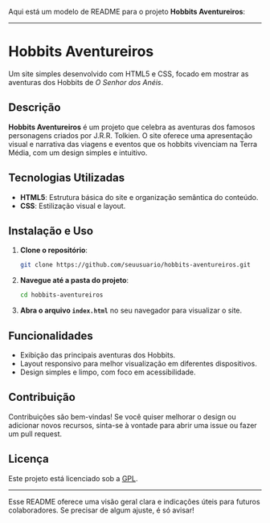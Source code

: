Aqui está um modelo de README para o projeto **Hobbits Aventureiros**:

---

# Hobbits Aventureiros

Um site simples desenvolvido com HTML5 e CSS, focado em mostrar as aventuras dos Hobbits de *O Senhor dos Anéis*.

## Descrição

**Hobbits Aventureiros** é um projeto que celebra as aventuras dos famosos personagens criados por J.R.R. Tolkien. O site oferece uma apresentação visual e narrativa das viagens e eventos que os hobbits vivenciam na Terra Média, com um design simples e intuitivo.

## Tecnologias Utilizadas

- **HTML5**: Estrutura básica do site e organização semântica do conteúdo.
- **CSS**: Estilização visual e layout.

## Instalação e Uso

1. **Clone o repositório**:
   ```bash
   git clone https://github.com/seuusuario/hobbits-aventureiros.git
   ```
2. **Navegue até a pasta do projeto**:
   ```bash
   cd hobbits-aventureiros
   ```
3. **Abra o arquivo `index.html`** no seu navegador para visualizar o site.

## Funcionalidades

- Exibição das principais aventuras dos Hobbits.
- Layout responsivo para melhor visualização em diferentes dispositivos.
- Design simples e limpo, com foco em acessibilidade.

## Contribuição

Contribuições são bem-vindas! Se você quiser melhorar o design ou adicionar novos recursos, sinta-se à vontade para abrir uma issue ou fazer um pull request.

## Licença

Este projeto está licenciado sob a [GPL](https://www.gnu.org/licenses/gpl-3.0.pt-br.html).

---

Esse README oferece uma visão geral clara e indicações úteis para futuros colaboradores. Se precisar de algum ajuste, é só avisar!

